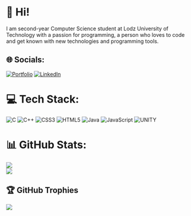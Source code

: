 # 👋 Hi!
I am second-year Computer Science student at Lodz University of Technology with a passion for programming, a person who loves to code and get known with new technologies and programming tools.


## 🌐 Socials:
[![Portfolio](https://img.shields.io/badge/-Portfolio-orange)](https://jaqubm.dev/)
[![LinkedIn](https://img.shields.io/badge/LinkedIn-%230077B5.svg?logo=linkedin&logoColor=white)](https://linkedin.com/in/jaqubm) 

# 💻 Tech Stack:
![C](https://img.shields.io/badge/c-%2300599C.svg?style=for-the-badge&logo=c&logoColor=white) ![C++](https://img.shields.io/badge/c++-%2300599C.svg?style=for-the-badge&logo=c%2B%2B&logoColor=white) ![CSS3](https://img.shields.io/badge/css3-%231572B6.svg?style=for-the-badge&logo=css3&logoColor=white) ![HTML5](https://img.shields.io/badge/html5-%23E34F26.svg?style=for-the-badge&logo=html5&logoColor=white) ![Java](https://img.shields.io/badge/java-%23ED8B00.svg?style=for-the-badge&logo=java&logoColor=white) ![JavaScript](https://img.shields.io/badge/javascript-%23323330.svg?style=for-the-badge&logo=javascript&logoColor=%23F7DF1E) ![UNITY](https://img.shields.io/badge/Unity-%2320232a.svg?style=for-the-badge&logo=unity&logoColor=white)
# 📊 GitHub Stats:
![](https://github-readme-stats.vercel.app/api?username=jaqubm&theme=onedark&hide_border=false&include_all_commits=false&count_private=false)
<br/>
![](https://github-readme-stats.vercel.app/api/top-langs/?username=jaqubm&theme=onedark&hide_border=false&include_all_commits=false&count_private=false&layout=compact)

## 🏆 GitHub Trophies
![](https://github-profile-trophy.vercel.app/?username=jaqubm&theme=radical&no-frame=false&no-bg=true&margin-w=4)

